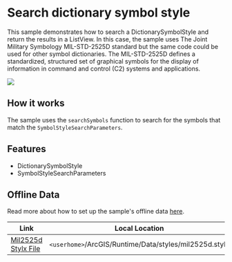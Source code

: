 # Search dictionary symbol style

This sample demonstrates how to search a DictionarySymbolStyle and return the results in a ListView. 
In this case, the sample uses The Joint Military Symbology MIL-STD-2525D standard but the same code could be used for other symbol dictionaries.
The MIL-STD-2525D defines a standardized, structured set of graphical symbols for the display of information in command and control (C2) systems and applications.

![](screenshot.png)

## How it works

The sample uses the `searchSymbols` function to search for the symbols that match the `SymbolStyleSearchParameters`.

## Features
- DictionarySymbolStyle
- SymbolStyleSearchParameters

## Offline Data
Read more about how to set up the sample's offline data [here](http://links.esri.com/ArcGISRuntimeQtSamples).

Link | Local Location
---------|-------|
|[Mil2525d Stylx File](https://www.arcgis.com/home/item.html?id=c78b149a1d52414682c86a5feeb13d30)| `<userhome>`/ArcGIS/Runtime/Data/styles/mil2525d.stylx |
